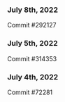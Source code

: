 ### July 8th, 2022

Commit #292127

### July 5th, 2022

Commit #314353


### July 4th, 2022

Commit #72281
